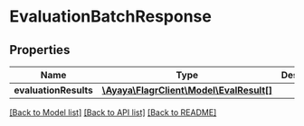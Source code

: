 # EvaluationBatchResponse

## Properties
Name | Type | Description | Notes
------------ | ------------- | ------------- | -------------
**evaluationResults** | [**\Ayaya\FlagrClient\Model\EvalResult[]**](EvalResult.md) |  | 

[[Back to Model list]](../../README.md#documentation-for-models) [[Back to API list]](../../README.md#documentation-for-api-endpoints) [[Back to README]](../../README.md)

